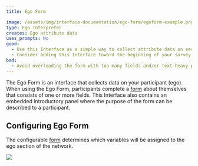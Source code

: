 ```yaml
---
title: Ego Form

image: /assets/img/interface-documentation/ego-form/egoform-example.png
type: Ego Interpreter
creates: Ego attribute data
uses_prompts: No
good:
  - Use this Interface as a simple way to collect attribute data on each participant in your study.
  - Consider adding this Interface toward the beginning of your survey to capture data on your participant before asking them to provide data on the individuals in their network.
bad:
  - Avoid overloading the form with too many fields and/or text-heavy prompts which make the Interface burdensome to complete.
---
```


The Ego Form is an interface that collects data on your participant (ego). When using the Ego Form, participants complete a [form](../key-concepts/forms) about themselves that consists of one or more fields. This Interface also contains an embedded introductory panel where the purpose of the form can be described to a participant.

## Configuring Ego Form

The configurable [form](../key-concepts/forms) determines which variables will be assigned to the ego section of the network.

![](/assets/img/interface-documentation/ego-form/architect-ego-form.png)
